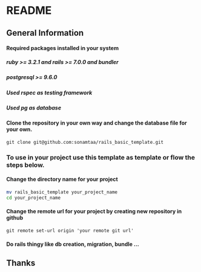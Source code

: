 # README

## General Information

#### Required packages installed in your system
##### ruby >= 3.2.1 and rails >= 7.0.0 and bundler
##### postgresql >= 9.6.0
##### Used rspec as testing framework
##### Used pg as database

#### Clone the repository in your own way and change the database file for your own.
```git
git clone git@github.com:sonamtaa/rails_basic_template.git
```

### To use in your project use this template as template or flow the steps below.

#### Change the directory name for your project
```bash
mv rails_basic_template your_project_name
cd your_project_name
```

#### Change the remote url for your project by creating new repository in github
```git
git remote set-url origin 'your remote git url'
```

#### Do rails thingy like db creation, migration, bundle ...

## Thanks
